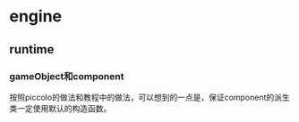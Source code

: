# engine

## runtime

### gameObject和component

按照piccolo的做法和教程中的做法，可以想到的一点是，保证component的派生类一定使用默认的构造函数。
